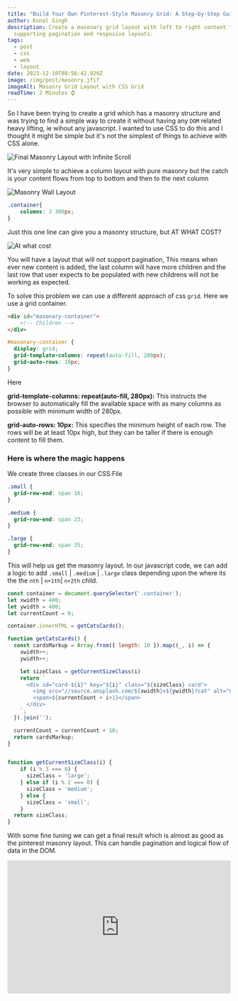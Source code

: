 ```yaml
---
title: "Build Your Own Pinterest-Style Masonry Grid: A Step-by-Step Guide"
author: Kunal Singh
description: Create a masonary grid layout with left to right content flow,
  supporting pagination and resposive layouts.
tags:
  - post
  - css
  - web
  - layout
date: 2023-12-10T08:56:42.929Z
image: /img/post/masonry.jfif
imageAlt: Masonry Grid Layout with CSS Grid
readTime: 2 Minutes ⌚
---
```

So I have been trying to create a grid which has a masonry structure and was trying to find a simple way to create it without having any `DOM` related heavy lifting, ie wihout any javascript. I wanted to use CSS to do this and I thought it might be simple but it's not the simplest of things to achieve with CSS alone.

![Final Masonry Layout with Infinite Scroll](/img/post/masonry-grid-layout-infinite-scroll-1-.gif)



It's very simple to achieve a column layout with pure masonry but the catch is your content flows from top to bottom and then to the next column

![Masonry Wall Layout](/img/post/image-275.png)

```css
.container{
    columns: 3 300px;
}
```

Just this one line can give you a masonry structure, but AT WHAT COST?

![At what cost ](blob:https://singhkunal2050.dev/f1af0653-bb2b-481e-8755-1004079245e8)

You will have a layout that will not support pagination, This means when ever new content is added, the last column will have more children and the last row that user expects to be populated with new childrens will not be working as expected.

To solve this problem we can use a different approach of css `grid`. Here we use a grid container.

```html
<div id="masonary-container">
    <!-- Children -->
</div>
```

```css
#masonary-container {
  display: grid;
  grid-template-columns: repeat(auto-fill, 280px);
  grid-auto-rows: 10px;
}
```

Here

**grid-template-columns: repeat(auto-fill, 280px):** This instructs the browser to automatically fill the available space with as many columns as possible with minimum width of 280px.

**grid-auto-rows: 10px:** This specifies the minimum height of each row. The rows will be at least 10px high, but they can be taller if there is enough content to fill them.

### Here is where the magic happens

We create three classes in our CSS File

```css
.small {
  grid-row-end: span 16;
}

.medium {
  grid-row-end: span 23;
}

.large {
  grid-row-end: span 35;
}
```

This will help us get the masonry layout. In our javascript code, we can add a logic to add `.small` | `.medium` | `.large` class depending upon the where its the the `nth` | `n+1th`| `n+2th` child.

```js
const container = document.querySelector('.container');
let xwidth = 400;
let ywidth = 400;
let currentCount = 0;

container.innerHTML = getCatsCards();

function getCatsCards() {
  const cardsMarkup = Array.from({ length: 10 }).map((_, i) => {
    xwidth++;
    ywidth++;

    let sizeClass = getCurrentSizeClass(i)
    return `
      <div id="card-${i}" key="${i}" class="${sizeClass} card">
        <img src="//source.unsplash.com/${xwidth}x${ywidth}?cat" alt="Cat Image">
        <span>${currentCount + i+1}</span>
      </div>
    `;
  }).join('');

  currentCount = currentCount + 10;
  return cardsMarkup;
}


function getCurrentSizeClass(i) {
    if (i % 3 === 0) {
      sizeClass = 'large';
    } else if (i % 2 === 0) {
      sizeClass = 'medium';
    } else {
      sizeClass = 'small';
    }
  return sizeClass;
}
```

With some fine tuning we can get a final result which is almost as good as the pinterest masonry layout. This can handle pagination and logical flow of data in the DOM.

<iframe height="300" style="width: 100% !important;" scrolling="no" title="masonary-grid-with-left-to-right-flow" src="https://codepen.io/singhkunal2050/embed/vYbPVNd?default-tab=result" frameborder="no" loading="lazy" allowtransparency="true" allowfullscreen="true">
  See the Pen <a href="https://codepen.io/singhkunal2050/pen/vYbPVNd">
  masonary-grid-with-left-to-right-flow</a> by Kunal SIngh  (<a href="https://codepen.io/singhkunal2050">@singhkunal2050</a>)
  on <a href="https://codepen.io">CodePen</a>.
</iframe>
